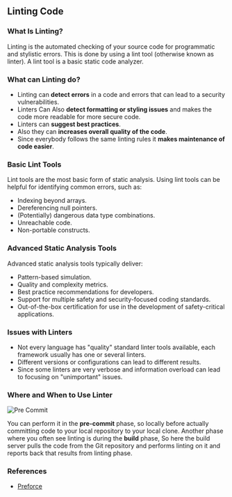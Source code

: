 ## Linting Code

### What Is Linting?  
Linting is the automated checking of your source code for programmatic and stylistic errors. This is done by using a lint tool (otherwise known as linter). A lint tool is a basic static code analyzer.

### What can Linting do?
- Linting can **detect errors** in a code and errors that can lead to a security vulnerabilities.
- Linters Can Also **detect formatting or styling issues** and makes the code more readable for more secure code.
- Linters can **suggest best practices**.
- Also they can **increases overall quality of the code**.
- Since everybody follows the same linting rules it **makes maintenance of code easier**.


### Basic Lint Tools
Lint tools are the most basic form of static analysis. Using lint tools can be helpful for identifying common errors, such as:
- Indexing beyond arrays.
- Dereferencing null pointers.
- (Potentially) dangerous data type combinations.
- Unreachable code.
- Non-portable constructs.

### Advanced Static Analysis Tools
Advanced static analysis tools typically deliver:
- Pattern-based simulation.
- Quality and complexity metrics.
- Best practice recommendations for developers.
- Support for multiple safety and security-focused coding standards.
- Out-of-the-box certification for use in the development of safety-critical applications.

### Issues with Linters
+ Not every language has "quality" standard linter tools available, each framework usually has one or several linters.
+ Different versions or configurations can lead to different results.
+ Since some linters are very verbose and information overload can lead to focusing on "unimportant" issues.

### Where and When to Use Linter
![Pre Commit](/document/assets/images/pre-commit.png) 

You can perform it in the **pre-commit** phase, so locally before actually committing code to your local repository to your local clone. Another phase where you often see linting is during the **build** phase, So here the build server pulls the code from the Git repository and performs linting on it and reports back that results from linting phase.


### References

+ [Preforce](https://www.perforce.com/blog/qac/what-lint-code-and-why-linting-important)

